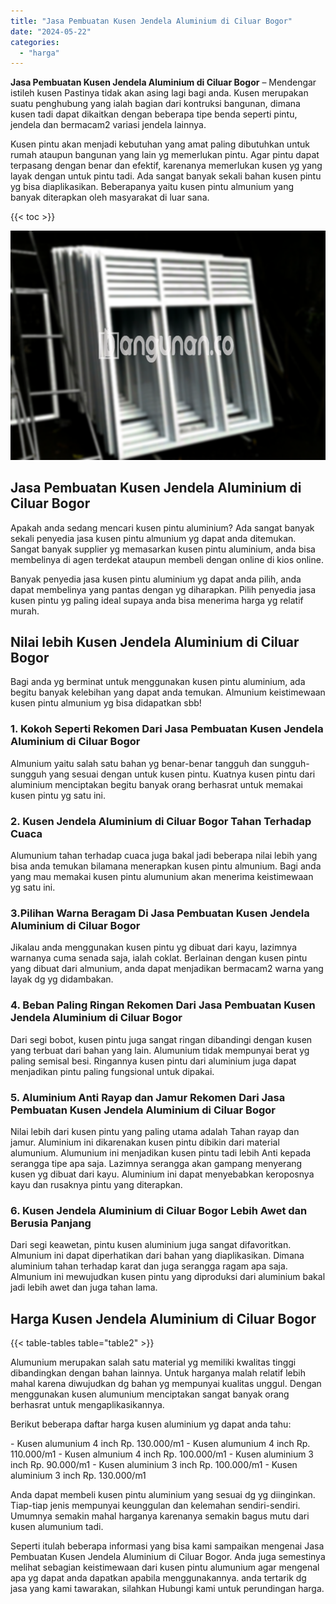 ```yaml
---
title: "Jasa Pembuatan Kusen Jendela Aluminium di Ciluar Bogor"
date: "2024-05-22"
categories: 
  - "harga"
---
```


**Jasa Pembuatan Kusen Jendela Aluminium di Ciluar Bogor** – Mendengar istileh kusen Pastinya tidak akan asing lagi bagi anda. Kusen merupakan suatu penghubung yang ialah bagian dari kontruksi bangunan, dimana kusen tadi dapat dikaitkan dengan beberapa tipe benda seperti pintu, jendela dan bermacam2 variasi jendela lainnya.

Kusen pintu akan menjadi kebutuhan yang amat paling dibutuhkan untuk rumah ataupun bangunan yang lain yg memerlukan pintu. Agar pintu dapat terpasang dengan benar dan efektif, karenanya memerlukan kusen yg yang layak dengan untuk pintu tadi. Ada sangat banyak sekali bahan kusen pintu yg bisa diaplikasikan. Beberapanya yaitu kusen pintu almunium yang banyak diterapkan oleh masyarakat di luar sana.

{{< toc >}}

![Jasa Pembuatan Kusen Jendela Aluminium di Ciluar Bogor](/images/harga-kusen-jendela-alumunium-08.png)

## Jasa Pembuatan Kusen Jendela Aluminium di Ciluar Bogor

Apakah anda sedang mencari kusen pintu aluminium? Ada sangat banyak sekali penyedia jasa kusen pintu almunium yg dapat anda ditemukan. Sangat banyak supplier yg memasarkan kusen pintu aluminium, anda bisa membelinya di agen terdekat ataupun membeli dengan online di kios online.

Banyak penyedia jasa kusen pintu aluminium yg dapat anda pilih, anda dapat membelinya yang pantas dengan yg diharapkan. Pilih penyedia jasa kusen pintu yg paling ideal supaya anda bisa menerima harga yg relatif murah.

## Nilai lebih Kusen Jendela Aluminium di Ciluar Bogor

Bagi anda yg berminat untuk menggunakan kusen pintu aluminium, ada begitu banyak kelebihan yang dapat anda temukan. Almunium keistimewaan kusen pintu almunium yg bisa didapatkan sbb!

### 1\. Kokoh Seperti Rekomen Dari Jasa Pembuatan Kusen Jendela Aluminium di Ciluar Bogor

Almunium yaitu salah satu bahan yg benar-benar tangguh dan sungguh-sungguh yang sesuai dengan untuk kusen pintu. Kuatnya kusen pintu dari aluminium menciptakan begitu banyak orang berhasrat untuk memakai kusen pintu yg satu ini.

### 2\. Kusen Jendela Aluminium di Ciluar Bogor Tahan Terhadap Cuaca

Alumunium tahan terhadap cuaca juga bakal jadi beberapa nilai lebih yang bisa anda temukan bilamana menerapkan kusen pintu almunium. Bagi anda yang mau memakai kusen pintu alumunium akan menerima keistimewaan yg satu ini.

### 3.Pilihan Warna Beragam Di Jasa Pembuatan Kusen Jendela Aluminium di Ciluar Bogor

Jikalau anda menggunakan kusen pintu yg dibuat dari kayu, lazimnya warnanya cuma senada saja, ialah coklat. Berlainan dengan kusen pintu yang dibuat dari almunium, anda dapat menjadikan bermacam2 warna yang layak dg yg didambakan.

### 4\. Beban Paling Ringan Rekomen Dari Jasa Pembuatan Kusen Jendela Aluminium di Ciluar Bogor

Dari segi bobot, kusen pintu juga sangat ringan dibandingi dengan kusen yang terbuat dari bahan yang lain. Alumunium tidak mempunyai berat yg paling semisal besi. Ringannya kusen pintu dari aluminium juga dapat menjadikan pintu paling fungsional untuk dipakai.

### 5\. Aluminium Anti Rayap dan Jamur Rekomen Dari Jasa Pembuatan Kusen Jendela Aluminium di Ciluar Bogor

Nilai lebih dari kusen pintu yang paling utama adalah Tahan rayap dan jamur. Aluminium ini dikarenakan kusen pintu dibikin dari material alumunium. Alumunium ini menjadikan kusen pintu tadi lebih Anti kepada serangga tipe apa saja. Lazimnya serangga akan gampang menyerang kusen yg dibuat dari kayu. Aluminium ini dapat menyebabkan keroposnya kayu dan rusaknya pintu yang diterapkan.

### 6\. Kusen Jendela Aluminium di Ciluar Bogor Lebih Awet dan Berusia Panjang

Dari segi keawetan, pintu kusen aluminium juga sangat difavoritkan. Almunium ini dapat diperhatikan dari bahan yang diaplikasikan. Dimana aluminium tahan terhadap karat dan juga serangga ragam apa saja. Almunium ini mewujudkan kusen pintu yang diproduksi dari aluminium bakal jadi lebih awet dan juga tahan lama.

## Harga Kusen Jendela Aluminium di Ciluar Bogor

{{< table-tables table="table2" >}}

Alumunium merupakan salah satu material yg memiliki kwalitas tinggi dibandingkan dengan bahan lainnya. Untuk harganya malah relatif lebih mahal karena diwujudkan dg bahan yg mempunyai kualitas unggul. Dengan menggunakan kusen alumunium menciptakan sangat banyak orang berhasrat untuk mengaplikasikannya.

Berikut beberapa daftar harga kusen aluminium yg dapat anda tahu:

\- Kusen alumunium 4 inch Rp. 130.000/m1 - Kusen alumunium 4 inch Rp. 110.000/m1 - Kusen almunium 4 inch Rp. 100.000/m1 - Kusen aluminium 3 inch Rp. 90.000/m1 - Kusen aluminium 3 inch Rp. 100.000/m1 - Kusen aluminium 3 inch Rp. 130.000/m1

Anda dapat membeli kusen pintu aluminium yang sesuai dg yg diinginkan. Tiap-tiap jenis mempunyai keunggulan dan kelemahan sendiri-sendiri. Umumnya semakin mahal harganya karenanya semakin bagus mutu dari kusen alumunium tadi.

Seperti itulah beberapa informasi yang bisa kami sampaikan mengenai Jasa Pembuatan Kusen Jendela Aluminium di Ciluar Bogor. Anda juga semestinya melihat sebagian keistimewaan dari kusen pintu alumunium agar mengenal apa yg dapat anda dapatkan apabila menggunakannya. anda tertarik dg jasa yang kami tawarakan, silahkan Hubungi kami untuk perundingan harga.

